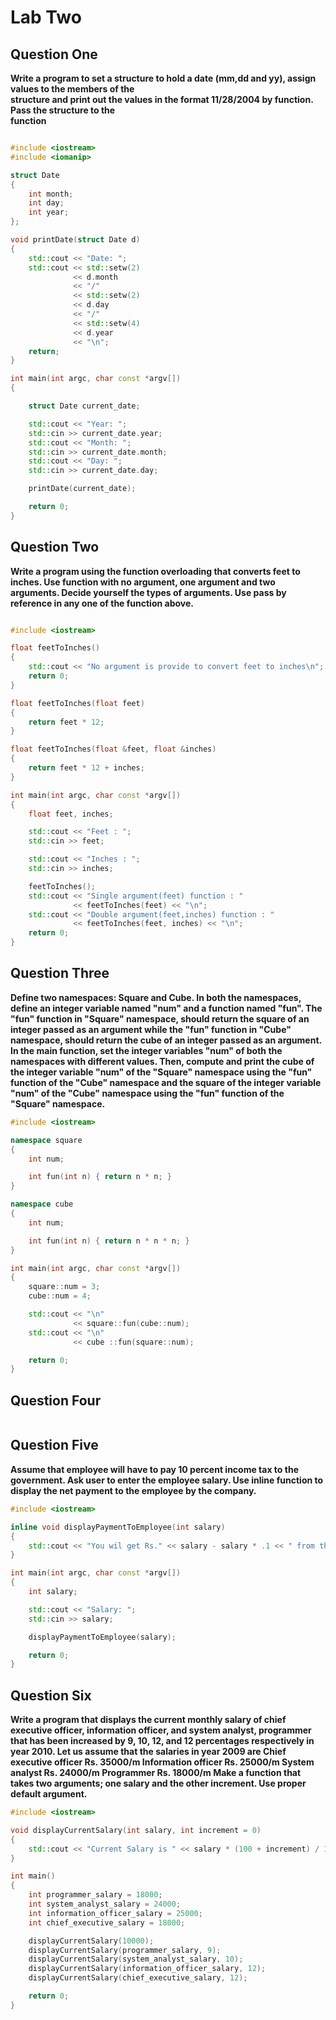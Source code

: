 # Lab Two

## Question One

**Write a program to set a structure to hold a date (mm,dd and yy), assign values to the members of the \
structure and print out the values in the format 11/28/2004 by function. Pass the structure to the \
function**

```C++

#include <iostream>
#include <iomanip>

struct Date
{
    int month;
    int day;
    int year;
};

void printDate(struct Date d)
{
    std::cout << "Date: ";
    std::cout << std::setw(2)
              << d.month
              << "/"
              << std::setw(2)
              << d.day
              << "/"
              << std::setw(4)
              << d.year
              << "\n";
    return;
}

int main(int argc, char const *argv[])
{

    struct Date current_date;

    std::cout << "Year: ";
    std::cin >> current_date.year;
    std::cout << "Month: ";
    std::cin >> current_date.month;
    std::cout << "Day: ";
    std::cin >> current_date.day;

    printDate(current_date);

    return 0;
}
```

## Question Two

**Write a program using the function overloading that converts feet to inches. Use function with no
argument, one argument and two arguments. Decide yourself the types of arguments. Use pass by
reference in any one of the function above.**

```C++

#include <iostream>

float feetToInches()
{
    std::cout << "No argument is provide to convert feet to inches\n";
    return 0;
}

float feetToInches(float feet)
{
    return feet * 12;
}

float feetToInches(float &feet, float &inches)
{
    return feet * 12 + inches;
}

int main(int argc, char const *argv[])
{
    float feet, inches;

    std::cout << "Feet : ";
    std::cin >> feet;

    std::cout << "Inches : ";
    std::cin >> inches;

    feetToInches();
    std::cout << "Single argument(feet) function : "
              << feetToInches(feet) << "\n";
    std::cout << "Double argument(feet,inches) function : "
              << feetToInches(feet, inches) << "\n";
    return 0;
}
```

## Question Three

**Define two namespaces: Square and Cube. In both the namespaces, define an integer variable named
"num" and a function named "fun". The "fun" function in "Square" namespace, should return the
square of an integer passed as an argument while the "fun" function in "Cube" namespace, should
return the cube of an integer passed as an argument. In the main function, set the integer variables
"num" of both the namespaces with different values. Then, compute and print the cube of the integer
variable "num" of the "Square" namespace using the "fun" function of the "Cube" namespace and the
square of the integer variable "num" of the "Cube" namespace using the "fun" function of the "Square"
namespace.**

```C++
#include <iostream>

namespace square
{
    int num;

    int fun(int n) { return n * n; }
}

namespace cube
{
    int num;

    int fun(int n) { return n * n * n; }
}

int main(int argc, char const *argv[])
{
    square::num = 3;
    cube::num = 4;

    std::cout << "\n"
              << square::fun(cube::num);
    std::cout << "\n"
              << cube ::fun(square::num);

    return 0;
}

```

## Question Four

```C++
```

## Question Five

**Assume that employee will have to pay 10 percent income tax to the government. Ask user to enter the
employee salary. Use inline function to display the net payment to the employee by the company.**

```C++
#include <iostream>

inline void displayPaymentToEmployee(int salary)
{
    std::cout << "You wil get Rs." << salary - salary * .1 << " from the company\n";
}

int main(int argc, char const *argv[])
{
    int salary;

    std::cout << "Salary: ";
    std::cin >> salary;

    displayPaymentToEmployee(salary);

    return 0;
}
```

## Question Six

**Write a program that displays the current monthly salary of chief executive officer, information officer,
and system analyst, programmer that has been increased by 9, 10, 12, and 12 percentages respectively
in year 2010.
Let us assume that the salaries in year 2009 are
Chief executive officer Rs. 35000/m
Information officer Rs. 25000/m
System analyst Rs. 24000/m
Programmer Rs. 18000/m
Make a function that takes two arguments; one salary and the other increment. Use proper default
argument.**

```C++
#include <iostream>

void displayCurrentSalary(int salary, int increment = 0)
{
    std::cout << "Current Salary is " << salary * (100 + increment) / 100.0 << "\n";
}

int main()
{
    int programmer_salary = 18000;
    int system_analyst_salary = 24000;
    int information_officer_salary = 25000;
    int chief_executive_salary = 18000;

    displayCurrentSalary(10000);
    displayCurrentSalary(programmer_salary, 9);
    displayCurrentSalary(system_analyst_salary, 10);
    displayCurrentSalary(information_officer_salary, 12);
    displayCurrentSalary(chief_executive_salary, 12);

    return 0;
}
```
